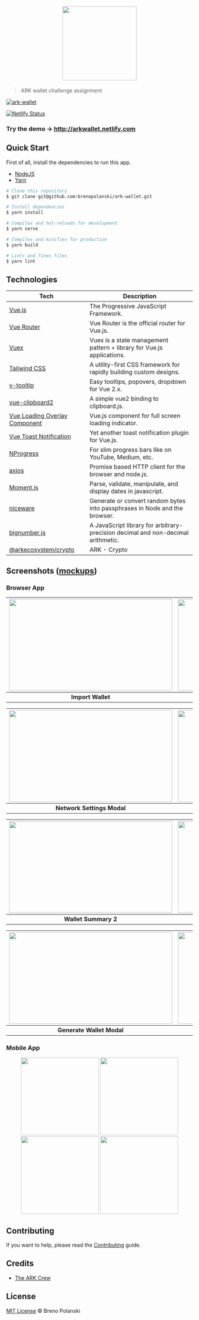<h1 align="center">
  <img src="./src/assets/images/ark-side.png" width="200" />
</h1>

> ARK wallet challenge assignment

[![ark-wallet](./screenshots/web5.png)](http://arkwallet.netlify.com/)

[![Netlify Status](https://api.netlify.com/api/v1/badges/d4947717-7997-417c-8f7e-cf589654b03a/deploy-status)](http://arkwallet.netlify.com)

### **Try the demo** → http://arkwallet.netlify.com

## Quick Start

First of all, install the dependencies to run this app.

- [NodeJS](http://nodejs.org/)
- [Yarn](https://yarnpkg.com/lang/en/docs/cli/install/)

```bash
# Clone this repository
$ git clone git@github.com:brenopolanski/ark-wallet.git

# Install dependencies
$ yarn install

# Compiles and hot-reloads for development
$ yarn serve

# Compiles and minifies for production
$ yarn build

# Lints and fixes files
$ yarn lint
```

## Technologies

| **Tech** | **Description** |
|----------|-----------------|
| [Vue.js](https://vuejs.org/) | The Progressive JavaScript Framework. |
| [Vue Router](https://router.vuejs.org/) | Vue Router is the official router for Vue.js. |
| [Vuex](https://vuex.vuejs.org/) | Vuex is a state management pattern + library for Vue.js applications. |
| [Tailwind CSS](https://tailwindcss.com/) | A utility-first CSS framework for rapidly building custom designs. |
| [v-tooltip](https://github.com/Akryum/v-tooltip) | Easy tooltips, popovers, dropdown for Vue 2.x. |
| [vue-clipboard2](https://github.com/Inndy/vue-clipboard2) | A simple vue2 binding to clipboard.js. |
| [Vue Loading Overlay Component](https://github.com/ankurk91/vue-loading-overlay) | Vue.js component for full screen loading indicator. |
| [Vue Toast Notification](https://github.com/ankurk91/vue-toast-notification) | Yet another toast notification plugin for Vue.js. |
| [NProgress](https://github.com/rstacruz/nprogress/) | For slim progress bars like on YouTube, Medium, etc. |
| [axios](https://github.com/axios/axios) | Promise based HTTP client for the browser and node.js. |
| [Moment.js](https://github.com/moment/moment/) | Parse, validate, manipulate, and display dates in javascript. |
| [niceware](https://github.com/diracdeltas/niceware) | Generate or convert random bytes into passphrases in Node and the browser. |
| [bignumber.js](https://github.com/MikeMcl/bignumber.js/) | A JavaScript library for arbitrary-precision decimal and non-decimal arithmetic. |
| [@arkecosystem/crypto](https://www.npmjs.com/package/@arkecosystem/crypto) | ARK - Crypto |

## Screenshots ([mockups](./mockups))

### Browser App

| <img src="./screenshots/web1.png" width="440" height="247"> | <img src="./screenshots/web2.png" width="440" height="247"> |
| :---------------------------------------------------------: | :---------------------------------------------------------: |
|                      **Import Wallet**                      |                 **All / Top Wallets Modal**                 |

| <img src="./screenshots/web3.png" width="440" height="247"> | <img src="./screenshots/web4.png" width="440" height="247"> |
| :---------------------------------------------------------: | :---------------------------------------------------------: |
|                 **Network Settings Modal**                  |                    **Wallet Summary 1**                     |

| <img src="./screenshots/web5.png" width="440" height="247"> | <img src="./screenshots/web6.png" width="440" height="247"> |
| :---------------------------------------------------------: | :---------------------------------------------------------: |
|                    **Wallet Summary 2**                     |                          **Menu**                           |

| <img src="./screenshots/web7.png" width="440" height="247"> | <img src="./screenshots/web8.png" width="440" height="247"> |
| :---------------------------------------------------------: | :---------------------------------------------------------: |
|                  **Generate Wallet Modal**                  |                        **Delegates**                        |

### Mobile App

<p align="center">
  <img src="./screenshots/mobile1.jpeg" width="210" />
  <img src="./screenshots/mobile2.jpeg" width="210" />
  <img src="./screenshots/mobile3.jpeg" width="210" />
  <img src="./screenshots/mobile4.jpeg" width="210" />
</p>

## Contributing

If you want to help, please read the [Contributing](./CONTRIBUTING.md) guide.

## Credits

- [The ARK Crew](https://ark.io/team)

## License

[MIT License](https://brenopolanski.mit-license.org/) © Breno Polanski
